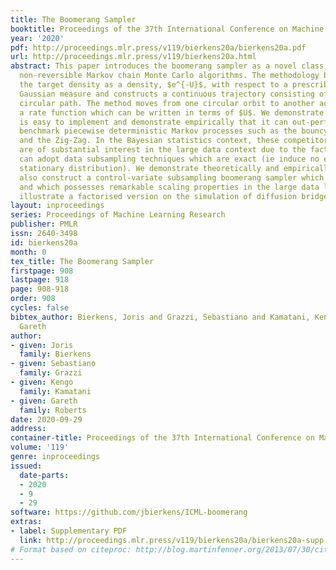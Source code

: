 ```yaml
---
title: The Boomerang Sampler
booktitle: Proceedings of the 37th International Conference on Machine Learning
year: '2020'
pdf: http://proceedings.mlr.press/v119/bierkens20a/bierkens20a.pdf
url: http://proceedings.mlr.press/v119/bierkens20a.html
abstract: This paper introduces the boomerang sampler as a novel class of continuous-time
  non-reversible Markov chain Monte Carlo algorithms. The methodology begins by representing
  the target density as a density, $e^{-U}$, with respect to a prescribed (usually)
  Gaussian measure and constructs a continuous trajectory consisting of a piecewise
  circular path. The method moves from one circular orbit to another according to
  a rate function which can be written in terms of $U$. We demonstrate that the method
  is easy to implement and demonstrate empirically that it can out-perform existing
  benchmark piecewise deterministic Markov processes such as the bouncy particle sampler
  and the Zig-Zag. In the Bayesian statistics context, these competitor algorithms
  are of substantial interest in the large data context due to the fact that they
  can adopt data subsampling techniques which are exact (ie induce no error in the
  stationary distribution). We demonstrate theoretically and empirically that we can
  also construct a control-variate subsampling boomerang sampler which is also exact,
  and which possesses remarkable scaling properties in the large data limit. We furthermore
  illustrate a factorised version on the simulation of diffusion bridges.
layout: inproceedings
series: Proceedings of Machine Learning Research
publisher: PMLR
issn: 2640-3498
id: bierkens20a
month: 0
tex_title: The Boomerang Sampler
firstpage: 908
lastpage: 918
page: 908-918
order: 908
cycles: false
bibtex_author: Bierkens, Joris and Grazzi, Sebastiano and Kamatani, Kengo and Roberts,
  Gareth
author:
- given: Joris
  family: Bierkens
- given: Sebastiano
  family: Grazzi
- given: Kengo
  family: Kamatani
- given: Gareth
  family: Roberts
date: 2020-09-29
address: 
container-title: Proceedings of the 37th International Conference on Machine Learning
volume: '119'
genre: inproceedings
issued:
  date-parts:
  - 2020
  - 9
  - 29
software: https://github.com/jbierkens/ICML-boomerang
extras:
- label: Supplementary PDF
  link: http://proceedings.mlr.press/v119/bierkens20a/bierkens20a-supp.pdf
# Format based on citeproc: http://blog.martinfenner.org/2013/07/30/citeproc-yaml-for-bibliographies/
---
```

